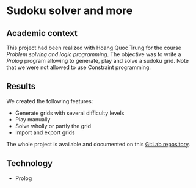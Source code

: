 # Sudoku solver and more

## Academic context

This project had been realized with Hoang Quoc Trung for the course *Problem solving and logic programming*. The objective was to write a *Prolog* program allowing to generate, play and solve a sudoku grid. Note that we were not allowed to use Constraint programming.

## Results

We created the following features:
* Generate grids with several difficulty levels
* Play manually
* Solve wholly or partly the grid
* Import and export grids

The whole project is available and documented on this [GitLab repository](https://gitlab.utc.fr/hoangquo/ia02-sudoku). 

## Technology
* Prolog
